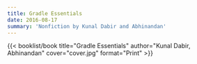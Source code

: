 ```yaml
---
title: Gradle Essentials
date: 2016-08-17
summary: 'Nonfiction by Kunal Dabir and Abhinandan'
---
```


{{< booklist/book
title="Gradle Essentials"
author="Kunal Dabir, Abhinandan"
cover="cover.jpg"
format="Print" >}}
